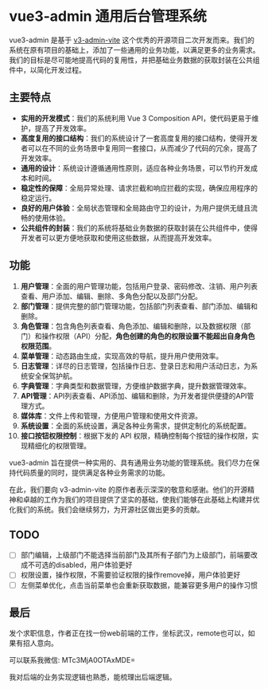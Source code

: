 # vue3-admin 通用后台管理系统

vue3-admin 是基于 [v3-admin-vite](https://github.com/un-pany/v3-admin-vite) 这个优秀的开源项目二次开发而来。我们的系统在原有项目的基础上，添加了一些通用的业务功能，以满足更多的业务需求。我们的目标是尽可能地提高代码的复用性，并把基础业务数据的获取封装在公共组件中，以简化开发过程。

## 主要特点

- **实用的开发模式**：我们的系统利用 Vue 3 Composition API，使代码更易于维护，提高了开发效率。
- **高度复用的接口结构**：我们的系统设计了一套高度复用的接口结构，使得开发者可以在不同的业务场景中复用同一套接口，从而减少了代码的冗余，提高了开发效率。
- **通用的设计**：系统设计遵循通用性原则，适应各种业务场景，可以节约开发成本和时间。
- **稳定性的保障**：全局异常处理、请求拦截和响应拦截的实现，确保应用程序的稳定运行。
- **良好的用户体验**：全局状态管理和全局路由守卫的设计，为用户提供无缝且流畅的使用体验。
- **公共组件的封装**：我们的系统将基础业务数据的获取封装在公共组件中，使得开发者可以更方便地获取和使用这些数据，从而提高开发效率。

## 功能

1. **用户管理**：全面的用户管理功能，包括用户登录、密码修改、注销、用户列表查看、用户添加、编辑、删除、多角色分配以及部门分配。
2. **部门管理**：提供完整的部门管理功能，包括部门列表查看、部门添加、编辑和删除。
3. **角色管理**：包含角色列表查看、角色添加、编辑和删除，以及数据权限（部门）和操作权限（API）分配，**角色创建的角色的权限设置不能超出自身角色权限范围**。
4. **菜单管理**：动态路由生成，实现高效的导航，提升用户使用效率。
5. **日志管理**：详尽的日志管理，包括操作日志、登录日志和用户活动日志，为系统安全保驾护航。
6. **字典管理**：字典类型和数据管理，方便维护数据字典，提升数据管理效率。
7. **API管理**：API列表查看、API添加、编辑和删除，为开发者提供便捷的API管理方式。
8. **媒体库**：文件上传和管理，方便用户管理和使用文件资源。
9. **系统设置**：全面的系统设置，满足各种业务需求，提供定制化的系统配置。
10. **接口按钮权限控制**：根据下发的 API 权限，精确控制每个按钮的操作权限，实现精细化的权限管理。

vue3-admin 旨在提供一种实用的、具有通用业务功能的管理系统。我们尽力在保持代码质量的同时，提供满足各种业务需求的功能。

在此，我们要向 v3-admin-vite 的原作者表示深深的敬意和感谢。他们的开源精神和卓越的工作为我们的项目提供了坚实的基础，使我们能够在此基础上构建并优化我们的系统。我们会继续努力，为开源社区做出更多的贡献。

## TODO

- [ ] 部门编辑，上级部门不能选择当前部门及其所有子部门为上级部门，前端要改成不可选的disabled，用户体验更好
- [ ] 权限设置，操作权限，不需要验证权限的操作remove掉，用户体验更好
- [ ] 左侧菜单优化，点击当前菜单也会重新获取数据，能兼容更多用户的操作习惯

## 最后

发个求职信息，作者正在找一份web前端的工作，坐标武汉，remote也可以，如果有招人意向。

可以联系我微信: MTc3MjA0OTAxMDE=

我对后端的业务实现逻辑也熟悉，能梳理出后端逻辑。
